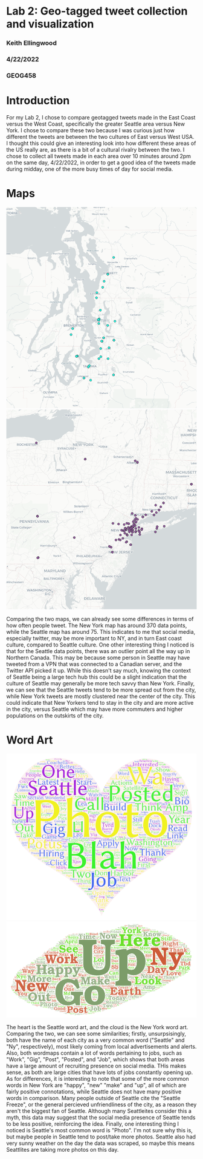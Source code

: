 # Lab 2: Geo-tagged tweet collection and visualization

### Keith Ellingwood

### 4/22/2022

### GEOG458

# Introduction

For my Lab 2, I chose to compare geotagged tweets made in the East Coast versus the West Coast, specifically the greater Seattle area versus New York. I chose to compare these two because I was curious just how different the tweets are between the two cultures of East versus West USA. I thought this could give an interesting look into how different these areas of the US really are, as there is a bit of a cultural rivalry between the two. I chose to collect all tweets made in each area over 10 minutes around 2pm on the same day, 4/22/2022, in order to get a good idea of the tweets made during midday, one of the more busy times of day for social media.

# Maps

![Seattle](./img/seattle.png)
![NY](./img/ny.png)

Comparing the two maps, we can already see some differences in terms of how often people tweet. The New York map has around 370 data points, while the Seattle map has around 75. This indicates to me that social media, especially twitter, may be more important to NY, and in turn East coast culture, compared to Seattle culture. One other interesting thing I noticed is that for the Seattle data points, there was an outlier point all the way up in Northern Canada. This may be because some person in Seattle may have tweeted from a VPN that was connected to a Canadian server, and the Twitter API picked it up. While this doesn't say much, knowing the context of Seattle being a large tech hub this could be a slight indication that the culture of Seattle may generally be more tech savvy than New York. Finally, we can see that the Seattle tweets tend to be more spread out from the city, while New York tweets are mostly clustered near the center of the city. This could indicate that New Yorkers tend to stay in the city and are more active in the city, versus Seattle which may have more commuters and higher populations on the outskirts of the city.

# Word Art

![Seattle word map](./img/seattlewordart.png)
![NY word map](./img/nywordart.png)

The heart is the Seattle word art, and the cloud is the New York word art. Comparing the two, we can see some similarities; firstly, unsurpsisingly, both have the name of each city as a very common word ("Seattle" and "Ny", respectively), most likely coming from local advertisements and alerts. Also, both wordmaps contain a lot of words pertaining to jobs, such as "Work", "Gig", "Post", "Posted", and "Job", which shows that both areas have a large amount of recruiting presence on social media. THis makes sense, as both are large cities that have lots of jobs constantly opening up. As for differences, it is interesting to note that some of the more common words in New York are "happy", "new" "make" and "up", all of which are fairly positive connotations, while Seattle does not have many positive words in comparison. Many people outside of Seattle cite the "Seattle Freeze", or the general percieved unfriendliness of the city, as a reason they aren't the biggest fan of Seattle. Although many Seattleites consider this a myth, this data may suggest that the social media presence of Seattle tends to be less positive, reinforcing the idea. Finally, one interesting thing I noticed is Seattle's most common word is "Photo". I'm not sure why this is, but maybe people in Seattle tend to post/take more photos. Seattle also had very sunny weather on the day the data was scraped, so maybe this means Seattlites are taking more photos on this day.